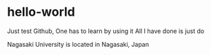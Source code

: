 # hello-world
Just test
Github,
One has to learn by using it
All I have done is just do 

Nagasaki University
is 
located in
Nagasaki,
Japan
